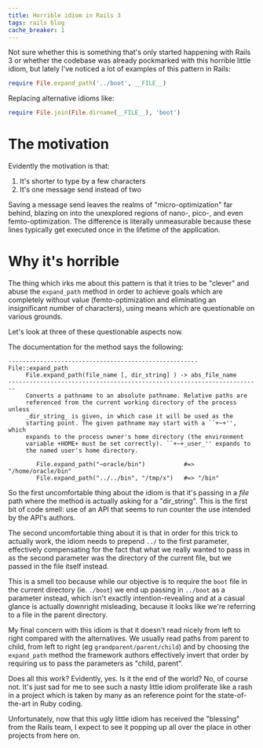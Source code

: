 ```yaml
---
title: Horrible idiom in Rails 3
tags: rails blog
cache_breaker: 1
---
```


Not sure whether this is something that's only started happening with Rails 3 or whether the codebase was already pockmarked with this horrible little idiom, but lately I've noticed a lot of examples of this pattern in Rails:

```ruby
require File.expand_path('../boot', __FILE__)
```

Replacing alternative idioms like:

```ruby
require File.join(File.dirname(__FILE__), 'boot')
```

# The motivation

Evidently the motivation is that:

1.  It's shorter to type by a few characters
2.  It's one message send instead of two

Saving a message send leaves the realms of "micro-optimization" far behind, blazing on into the unexplored regions of nano-, pico-, and even femto-optimization. The difference is literally unmeasurable because these lines typically get executed once in the lifetime of the application.

# Why it's horrible

The thing which irks me about this pattern is that it tries to be "clever" and abuse the `expand_path` method in order to achieve goals which are completely without value (femto-optimization and eliminating an insignificant number of characters), using means which are questionable on various grounds.

Let's look at three of these questionable aspects now.

The documentation for the method says the following:

    ------------------------------------------------------ File::expand_path
         File.expand_path(file_name [, dir_string] ) -> abs_file_name
    ------------------------------------------------------------------------
         Converts a pathname to an absolute pathname. Relative paths are
         referenced from the current working directory of the process unless
         _dir_string_ is given, in which case it will be used as the
         starting point. The given pathname may start with a ``+~+'', which
         expands to the process owner's home directory (the environment
         variable +HOME+ must be set correctly). ``+~+_user_'' expands to
         the named user's home directory.

            File.expand_path("~oracle/bin")           #=> "/home/oracle/bin"
            File.expand_path("../../bin", "/tmp/x")   #=> "/bin"

So the first uncomfortable thing about the idiom is that it's passing in a _file_ path where the method is actually asking for a "dir_string". This is the first bit of code smell: use of an API that seems to run counter the use intended by the API's authors.

The second uncomfortable thing about it is that in order for this trick to actually work, the idiom needs to prepend `../` to the first parameter, effectively compensating for the fact that what we really wanted to pass in as the second parameter was the directory of the current file, but we passed in the file itself instead.

This is a smell too because while our objective is to require the `boot` file in the current directory (ie. `./boot`) we end up passing in `../boot` as a parameter instead, which isn't exactly intention-revealing and at a casual glance is actually downright misleading, because it looks like we're referring to a file in the parent directory.

My final concern with this idiom is that it doesn't read nicely from left to right compared with the alternatives. We usually read paths from parent to child, from left to right (eg `grandparent/parent/child`) and by choosing the `expand_path` method the framework authors effectively invert that order by requiring us to pass the parameters as "child, parent".

Does all this work? Evidently, yes. Is it the end of the world? No, of course not. It's just sad for me to see such a nasty little idiom proliferate like a rash in a project which is taken by many as an reference point for the state-of-the-art in Ruby coding.

Unfortunately, now that this ugly little idiom has received the "blessing" from the Rails team, I expect to see it popping up all over the place in other projects from here on.
